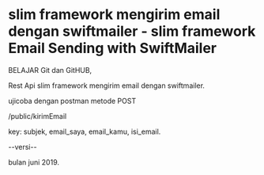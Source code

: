 # slim framework mengirim email dengan swiftmailer - slim framework Email Sending with SwiftMailer

BELAJAR Git dan GitHUB,

Rest Api slim framework mengirim email dengan swiftmailer.

ujicoba dengan postman metode POST

/public/kirimEmail

key:
subjek,
email_saya,
email_kamu,
isi_email.

--versi-- 

bulan juni 2019.
